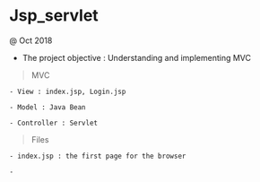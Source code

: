 # Jsp_servlet

@ Oct 2018

- The project objective : Understanding and implementing MVC 



> MVC 

    - View : index.jsp, Login.jsp 
    
    - Model : Java Bean
    
    - Controller : Servlet
    
    
> Files 

    - index.jsp : the first page for the browser 
    
    - 
